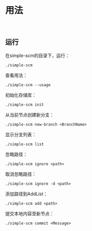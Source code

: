 # 用法

&nbsp;

## 运行

在simple-scm的目录下，运行：

```
./simple-scm
```

查看用法：

```
./simple-scm --usage
```

初始化存储库：

```
./simple-scm init
```

从当前节点创建新分支：

```
./simple-scm new-branch <BranchName>
```

显示分支列表：

```
./simple-scm list
```

忽略路径：

```
./simple-scm ignore <path>
```

取消忽略路径：

```
./simple-scm ignore -d <path>
```

添加路径到AddList：

```
./simple-scm add <path>
```


提交本地内容至新节点：

```
./simple-scm commit <Message>
```


